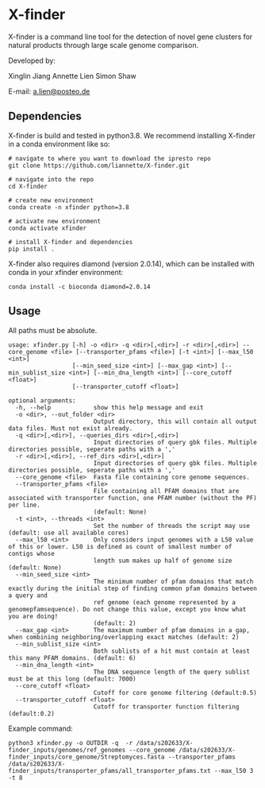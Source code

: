 # X-finder
X-finder is a command line tool for the detection of novel gene clusters for natural products through large scale genome comparison.

Developed by:

Xinglin Jiang
Annette Lien
Simon Shaw

E-mail: a.lien@posteo.de


## Dependencies

X-finder is build and tested in python3.8. We recommend installing
X-finder in a conda environment like so:

```
# navigate to where you want to download the ipresto repo
git clone https://github.com/liannette/X-finder.git

# navigate into the repo
cd X-finder

# create new environment
conda create -n xfinder python=3.8

# activate new environment
conda activate xfinder

# install X-finder and dependencies
pip install .
```

X-finder also requires diamond (version 2.0.14), which can be installed with conda in your xfinder environment:
```
conda install -c bioconda diamond=2.0.14
```


## Usage

All paths must be absolute.

```
usage: xfinder.py [-h] -o <dir> -q <dir>[,<dir>] -r <dir>[,<dir>] --core_genome <file> [--transporter_pfams <file>] [-t <int>] [--max_l50 <int>]
                  [--min_seed_size <int>] [--max_gap <int>] [--min_sublist_size <int>] [--min_dna_length <int>] [--core_cutoff <float>]
                  [--transporter_cutoff <float>]

optional arguments:
  -h, --help            show this help message and exit
  -o <dir>, --out_folder <dir>
                        Output directory, this will contain all output data files. Must not exist already.
  -q <dir>[,<dir>], --queries_dirs <dir>[,<dir>]
                        Input directories of query gbk files. Multiple directories possible, seperate paths with a ','
  -r <dir>[,<dir>], --ref_dirs <dir>[,<dir>]
                        Input directories of query gbk files. Multiple directories possible, seperate paths with a ','
  --core_genome <file>  Fasta file containing core genome sequences.
  --transporter_pfams <file>
                        File containing all PFAM domains that are associated with transporter function, one PFAM number (without the PF) per line.
                        (default: None)
  -t <int>, --threads <int>
                        Set the number of threads the script may use (default: use all available cores)
  --max_l50 <int>       Only considers input genomes with a L50 value of this or lower. L50 is defined as count of smallest number of contigs whose
                        length sum makes up half of genome size (default: None)
  --min_seed_size <int>
                        The minimum number of pfam domains that match exactly during the initial step of finding common pfam domains between a query and
                        ref genome (each genome represented by a genomepfamsequence). Do not change this value, except you know what you are doing!
                        (default: 2)
  --max_gap <int>       The maximum number of pfam domains in a gap, when combining neighboring/overlapping exact matches (default: 2)
  --min_sublist_size <int>
                        Both sublists of a hit must contain at least this many PFAM domains. (default: 6)
  --min_dna_length <int>
                        The DNA sequence length of the query sublist must be at this long (default: 7000)
  --core_cutoff <float>
                        Cutoff for core genome filtering (default:0.5)
  --transporter_cutoff <float>
                        Cutoff for transporter function filtering (default:0.2)
```

Example command:
```
python3 xfinder.py -o OUTDIR -q  -r /data/s202633/X-finder_inputs/genomes/ref_genomes --core_genome /data/s202633/X-finder_inputs/core_genome/Streptomyces.fasta --transporter_pfams /data/s202633/X-finder_inputs/transporter_pfams/all_transporter_pfams.txt --max_l50 3 -t 8
```